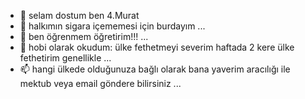 - 👋 selam dostum ben 4.Murat
- 👀 halkımın sigara içememesi için burdayım ...
- 🌱 ben öğrenmem öğretirim!!! ...
- 💞️ hobi olarak okudum: ülke fethetmeyi severim haftada 2 kere ülke fethetirim genellikle  ...
- 📫 hangi ülkede olduğunuza bağlı olarak bana yaverim aracılığı ile mektub veya email göndere bilirsiniz ...

<!---
4-Murat/4-Murat is a ✨ special ✨ repository because its `README.md` (this file) appears on your GitHub profile.
You can click the Preview link to take a look at your changes.
--->
